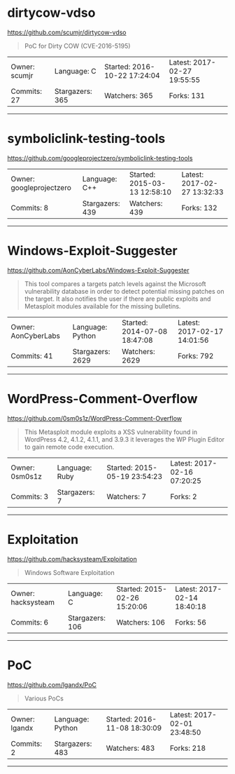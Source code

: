 # dirtycow-vdso

https://github.com/scumjr/dirtycow-vdso
<blockquote>
PoC for Dirty COW (CVE-2016-5195)
</blockquote>

<table>
<tr><td>Owner: scumjr</td>
    <td>Language: C</td>
    <td>Started: 2016-10-22 17:24:04</td>
    <td>Latest: 2017-02-27 19:55:55</td></tr>
<tr><td>Commits: 27</td>
    <td>Stargazers: 365</td>
    <td>Watchers: 365</td>
    <td>Forks: 131</td></tr>
</table>

---

# symboliclink-testing-tools

https://github.com/googleprojectzero/symboliclink-testing-tools
<blockquote>
<no description>
</blockquote>

<table>
<tr><td>Owner: googleprojectzero</td>
    <td>Language: C++</td>
    <td>Started: 2015-03-13 12:58:10</td>
    <td>Latest: 2017-02-27 13:32:33</td></tr>
<tr><td>Commits: 8</td>
    <td>Stargazers: 439</td>
    <td>Watchers: 439</td>
    <td>Forks: 132</td></tr>
</table>

---

# Windows-Exploit-Suggester

https://github.com/AonCyberLabs/Windows-Exploit-Suggester
<blockquote>
This tool compares a targets patch levels against the Microsoft vulnerability database in order to detect potential missing patches on the target. It also notifies the user if there are public exploits and Metasploit modules available for the missing bulletins.
</blockquote>

<table>
<tr><td>Owner: AonCyberLabs</td>
    <td>Language: Python</td>
    <td>Started: 2014-07-08 18:47:08</td>
    <td>Latest: 2017-02-17 14:01:56</td></tr>
<tr><td>Commits: 41</td>
    <td>Stargazers: 2629</td>
    <td>Watchers: 2629</td>
    <td>Forks: 792</td></tr>
</table>

---

# WordPress-Comment-Overflow

https://github.com/0sm0s1z/WordPress-Comment-Overflow
<blockquote>
This Metasploit module exploits a XSS vulnerability found in WordPress 4.2, 4.1.2, 4.1.1, and 3.9.3 it leverages the WP Plugin Editor to gain remote code execution.
</blockquote>

<table>
<tr><td>Owner: 0sm0s1z</td>
    <td>Language: Ruby</td>
    <td>Started: 2015-05-19 23:54:23</td>
    <td>Latest: 2017-02-16 07:20:25</td></tr>
<tr><td>Commits: 3</td>
    <td>Stargazers: 7</td>
    <td>Watchers: 7</td>
    <td>Forks: 2</td></tr>
</table>

---

# Exploitation

https://github.com/hacksysteam/Exploitation
<blockquote>
Windows Software Exploitation
</blockquote>

<table>
<tr><td>Owner: hacksysteam</td>
    <td>Language: C</td>
    <td>Started: 2015-02-26 15:20:06</td>
    <td>Latest: 2017-02-14 18:40:18</td></tr>
<tr><td>Commits: 6</td>
    <td>Stargazers: 106</td>
    <td>Watchers: 106</td>
    <td>Forks: 56</td></tr>
</table>

---

# PoC

https://github.com/lgandx/PoC
<blockquote>
Various PoCs
</blockquote>

<table>
<tr><td>Owner: lgandx</td>
    <td>Language: Python</td>
    <td>Started: 2016-11-08 18:30:09</td>
    <td>Latest: 2017-02-01 23:48:50</td></tr>
<tr><td>Commits: 2</td>
    <td>Stargazers: 483</td>
    <td>Watchers: 483</td>
    <td>Forks: 218</td></tr>
</table>

---

